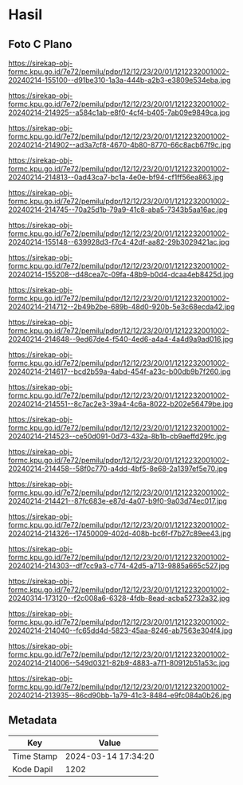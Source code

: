 # Hasil

## Foto C Plano

https://sirekap-obj-formc.kpu.go.id/7e72/pemilu/pdpr/12/12/23/20/01/1212232001002-20240214-155100--d91be310-1a3a-444b-a2b3-e3809e534eba.jpg

https://sirekap-obj-formc.kpu.go.id/7e72/pemilu/pdpr/12/12/23/20/01/1212232001002-20240214-214925--a584c1ab-e8f0-4cf4-b405-7ab09e9849ca.jpg

https://sirekap-obj-formc.kpu.go.id/7e72/pemilu/pdpr/12/12/23/20/01/1212232001002-20240214-214902--ad3a7cf8-4670-4b80-8770-66c8acb67f9c.jpg

https://sirekap-obj-formc.kpu.go.id/7e72/pemilu/pdpr/12/12/23/20/01/1212232001002-20240214-214813--0ad43ca7-bc1a-4e0e-bf94-cf1ff56ea863.jpg

https://sirekap-obj-formc.kpu.go.id/7e72/pemilu/pdpr/12/12/23/20/01/1212232001002-20240214-214745--70a25d1b-79a9-41c8-aba5-7343b5aa16ac.jpg

https://sirekap-obj-formc.kpu.go.id/7e72/pemilu/pdpr/12/12/23/20/01/1212232001002-20240214-155148--639928d3-f7c4-42df-aa82-29b3029421ac.jpg

https://sirekap-obj-formc.kpu.go.id/7e72/pemilu/pdpr/12/12/23/20/01/1212232001002-20240214-155208--d48cea7c-09fa-48b9-b0d4-dcaa4eb8425d.jpg

https://sirekap-obj-formc.kpu.go.id/7e72/pemilu/pdpr/12/12/23/20/01/1212232001002-20240214-214712--2b49b2be-689b-48d0-920b-5e3c68ecda42.jpg

https://sirekap-obj-formc.kpu.go.id/7e72/pemilu/pdpr/12/12/23/20/01/1212232001002-20240214-214648--9ed67de4-f540-4ed6-a4a4-4a4d9a9ad016.jpg

https://sirekap-obj-formc.kpu.go.id/7e72/pemilu/pdpr/12/12/23/20/01/1212232001002-20240214-214617--bcd2b59a-4abd-454f-a23c-b00db9b7f260.jpg

https://sirekap-obj-formc.kpu.go.id/7e72/pemilu/pdpr/12/12/23/20/01/1212232001002-20240214-214551--8c7ac2e3-39a4-4c6a-8022-b202e56479be.jpg

https://sirekap-obj-formc.kpu.go.id/7e72/pemilu/pdpr/12/12/23/20/01/1212232001002-20240214-214523--ce50d091-0d73-432a-8b1b-cb9aeffd29fc.jpg

https://sirekap-obj-formc.kpu.go.id/7e72/pemilu/pdpr/12/12/23/20/01/1212232001002-20240214-214458--58f0c770-a4dd-4bf5-8e68-2a1397ef5e70.jpg

https://sirekap-obj-formc.kpu.go.id/7e72/pemilu/pdpr/12/12/23/20/01/1212232001002-20240214-214421--87fc683e-e87d-4a07-b9f0-9a03d74ec017.jpg

https://sirekap-obj-formc.kpu.go.id/7e72/pemilu/pdpr/12/12/23/20/01/1212232001002-20240214-214326--17450009-402d-408b-bc6f-f7b27c89ee43.jpg

https://sirekap-obj-formc.kpu.go.id/7e72/pemilu/pdpr/12/12/23/20/01/1212232001002-20240214-214303--df7cc9a3-c774-42d5-a713-9885a665c527.jpg

https://sirekap-obj-formc.kpu.go.id/7e72/pemilu/pdpr/12/12/23/20/01/1212232001002-20240314-173120--f2c008a6-6328-4fdb-8ead-acba52732a32.jpg

https://sirekap-obj-formc.kpu.go.id/7e72/pemilu/pdpr/12/12/23/20/01/1212232001002-20240214-214040--fc65dd4d-5823-45aa-8246-ab7563e304f4.jpg

https://sirekap-obj-formc.kpu.go.id/7e72/pemilu/pdpr/12/12/23/20/01/1212232001002-20240214-214006--549d0321-82b9-4883-a7f1-80912b51a53c.jpg

https://sirekap-obj-formc.kpu.go.id/7e72/pemilu/pdpr/12/12/23/20/01/1212232001002-20240214-213935--86cd90bb-1a79-41c3-8484-e9fc084a0b26.jpg


## Metadata

| Key        | Value               |
| ---------- | ------------------- |
| Time Stamp | 2024-03-14 17:34:20 |
| Kode Dapil | 1202                |



